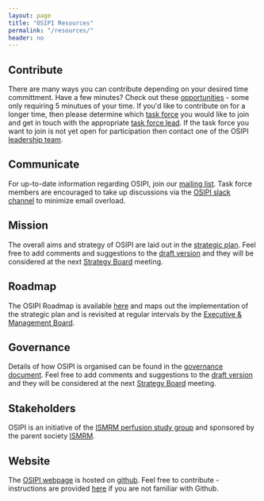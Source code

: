 ```yaml
---
layout: page
title: "OSIPI Resources"
permalink: "/resources/"
header: no
---
```


**Contribute**
---
There are many ways you can contribute depending on your desired time committment. Have a few minutes? Check out these [opportunities](/opportunities/) - some only requiring 5 minutues of your time. If you'd like to contribute on for a longer time, then please determine which [task force](/aims/) you would like to join and get in touch with the appropriate [task force lead](/emb/). If the task force you want to join is not yet open for participation then contact one of the OSIPI [leadership team](/about/). 

**Communicate**
---
For up-to-date information regarding OSIPI, join our [mailing list](https://groups.google.com/g/open-source-initiative-for-perfusion-imaging). 
Task force members are encouraged to take up discussions via the [OSIPI slack channel](https://osipi.slack.com) to minimize email overload. 

**Mission**
---
The overall aims and strategy of OSIPI are laid out in the [strategic plan](https://drive.google.com/file/d/14XZYB59W2rn5NIMBKEwdzht23WLa3zzN/view?usp=sharing). Feel free to add comments and suggestions to the [draft version](https://drive.google.com/open?id=1tbsovLQTpI-nkZiJgU2kCXKG0EifQjpW) and they will be considered at the next [Strategy Board](/sb/) meeting.

**Roadmap**
---
The OSIPI Roadmap is available [here](https://docs.google.com/document/d/e/2PACX-1vRbxX9ywttwQfd2hyj62h676RjEZ3YHZBIBTkUmEb2nqOmrRVd-PlWeL6nAsJ79akQpXHmtBIizJiOK/pub) and maps out the implementation of the strategic plan and is revisited at regular intervals by the [Executive & Management Board](/emb/).

**Governance**
---
Details of how OSIPI is organised can be found in the [governance document](https://drive.google.com/open?id=1fH0hFBMJsUctdhhBmv1ujGI-9v5Bwe3k). Feel free to add comments and suggestions to the [draft version](https://drive.google.com/file/d/1Gi-G-74kL1asflrmEHoUlk7cxv6iky2r/view?usp=sharing) and they will be considered at the next [Strategy Board](/sb/) meeting.

**Stakeholders**
---
OSIPI is an initiative of the [ISMRM perfusion study group](https://www.ismrm.org/study-groups/perfusion-mr/) and sponsored by the parent society [ISMRM](https://www.ismrm.org/).

**Website**
---
The [OSIPI webpage](https://www.osipi.org) is hosted on [github](https://github.com/OSIPI/osipi.github.io/). Feel free to contribute - instructions are provided [here](https://docs.google.com/document/d/1cJV7rnJEzPXu_hyDiw8PEZtw27N1jthtuWXPynBpjmk/edit?usp=sharing) if you are not familiar with Github.


